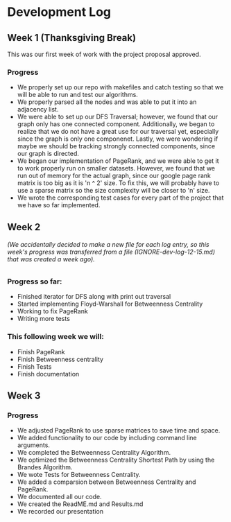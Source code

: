 # Development Log

## Week 1 (Thanksgiving Break)
This was our first week of work with the project proposal approved.
### Progress
  - We properly set up our repo with makefiles and catch testing so that we will be able to run and test our algorithms.
  - We properly parsed all the nodes and was able to put it into an adjacency list.
  - We were able to set up our DFS Traversal; however, we found that our graph only has one connected component. 
Additionally, we began to realize that we do not have a great use for our traversal yet, especially since the graph is only one componenet.
Lastly, we were wondering if maybe we should be tracking strongly connected components, since our graph is directed.
  - We began our implementation of PageRank, and we were able to get it to work properly run on smaller datasets. 
However, we found that we run out of memory for the actual graph, since our google page rank matrix is too big as it is 'n ^ 2' size. 
To fix this, we will probably have to use a sparse matrix so the size complexity will be closer to 'n' size.
  - We wrote the corresponding test cases for every part of the project that we have so far implemented.

## Week 2 
###### (We accidentally decided to make a new file for each log entry, so this week's progress was transferred from a file (IGNORE-dev-log-12-15.md) that was created a week ago).
### Progress so far:
  - Finished iterator for DFS along with print out traversal
  - Started implementing Floyd-Warshall for Betweenness Centrality
  - Working to fix PageRank
  - Writing more tests
 
 ### This following week we will:
  - Finish PageRank
  - Finish Betweenness centrality
  - Finish Tests
  - Finish documentation
  
## Week 3
### Progress
  - We adjusted PageRank to use sparse matrices to save time and space.
  - We added functionality to our code by including command line arguments. 
  - We completed the Betweenness Centrality Algorithm.
  - We optimized the Betweenness Centrality Shortest Path by using the Brandes Algorithm.
  - We wote Tests for Betweenness Centrality.
  - We added a comparsion between Betweenness Centrality and PageRank. 
  - We documented all our code.
  - We created the ReadME.md and Results.md
  - We recorded our presentation
